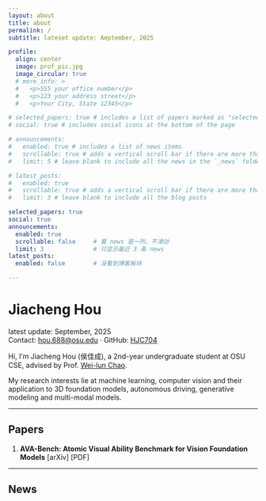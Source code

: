 ```yaml
---
layout: about
title: about
permalink: /
subtitle: lateset update: Aeptember, 2025

profile:
  align: center
  image: prof_pic.jpg
  image_circular: true
  # more_info: >
  #   <p>555 your office number</p>
  #   <p>123 your address street</p>
  #   <p>Your City, State 12345</p>

# selected_papers: true # includes a list of papers marked as "selected={true}"
# social: true # includes social icons at the bottom of the page

# announcements:
#   enabled: true # includes a list of news items
#   scrollable: true # adds a vertical scroll bar if there are more than 3 news items
#   limit: 5 # leave blank to include all the news in the `_news` folder

# latest_posts:
#   enabled: true
#   scrollable: true # adds a vertical scroll bar if there are more than 3 new posts items
#   limit: 3 # leave blank to include all the blog posts

selected_papers: true
social: true
announcements:
  enabled: true
  scrollable: false     # 看 news 是一列，不滑动
  limit: 3              # 只显示最近 3 条 news
latest_posts:
  enabled: false        # 没看到博客板块

---
```


# Jiacheng Hou

latest update: September, 2025  
Contact: [hou.688@osu.edu](mailto:hou.688@osu.edu) · GitHub: [HJC704](https://github.com/HJC704)

Hi, I’m Jiacheng Hou (侯佳成), a 2nd-year undergraduate student at OSU CSE, advised by Prof. [Wei-lun Chao](https://sites.google.com/view/wei-lun-harry-chao/home).

<!-- I received my B.Eng. in Computer Science from **Shanghai Jiao Tong University (ACM class)**. From summer to winter 2024, I was a visiting student at **Cornell University**, where I was fortunately advised by **Prof. Kevin Ellis** on the **Abstraction and Reasoning Corpus (ARC)** problem. During my junior year, I did undergraduate research under **Prof. Wei-Long Zheng** in the BCMI laboratory, SJTU. -->

My research interests lie at machine learning, computer vision and their application to 3D foundation models, autonomous driving, generative modeling and multi-modal models.

---

## Papers

1. **AVA-Bench: Atomic Visual Ability Benchmark for Vision Foundation Models**
   [arXiv] [PDF]

---

## News
